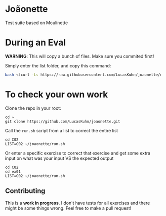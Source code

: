# Joãonette
Test suite based on Moulinette

# During an Eval

**WARNING**: This will copy a bunch of files. Make sure you commited first!

Simply enter the list folder, and copy this command:
```sh
bash <(curl -Ls https://raw.githubusercontent.com/LucasKuhn/joaonette/main/grademe.sh)
```

# To check your own work
Clone the repo in your root:
```
cd ~
git clone https://github.com/LucasKuhn/joaonette.git
```
Call the `run.sh` script from a list to correct the entire list 
```
cd C02
LIST=C02 ~/joaonette/run.sh
``` 
Or enter a specific exercise to correct that exercise and get some extra input on what was your input VS the expected output 
```
cd C02
cd ex01
LIST=C02 ~/joaonette/run.sh
```

## Contributing 
This is a **work in progress**, I don't have tests for all exercises and there might be some things wrong. Feel free to make a pull request!
